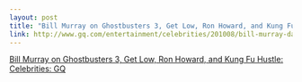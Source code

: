 ```yaml
--- 
layout: post
title: "Bill Murray on Ghostbusters 3, Get Low, Ron Howard, and Kung Fu Hustle: Celebrities: GQ"
link: http://www.gq.com/entertainment/celebrities/201008/bill-murray-dan-fierman-gq-interview?currentPage=all
---
```

<a href=
"http://www.gq.com/entertainment/celebrities/201008/bill-murray-dan-fierman-gq-interview?currentPage=all">
Bill Murray on Ghostbusters 3, Get Low, Ron Howard, and Kung Fu
Hustle: Celebrities: GQ</a><br>
